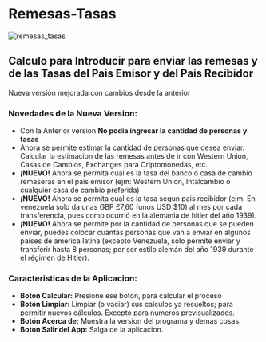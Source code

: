 # Remesas-Tasas

![remesas_tasas](https://user-images.githubusercontent.com/279859/110472562-e71ef880-80b3-11eb-9c29-e526cf9257aa.jpg)

## Calculo para Introducir para enviar las remesas y de las Tasas del Pais Emisor y del Pais Recibidor

Nueva versión mejorada con cambios desde la anterior

### Novedades de la Nueva Version:

* Con la Anterior version **No podia ingresar la cantidad de personas y tasas**
* Ahora se permite estimar la cantidad de personas que desea enviar. Calcular la estimacion de las remesas antes de ir con Western Union, Casas de Cambios, Exchanges para Criptomonedas, etc.
* **¡NUEVO!** Ahora se permita cual es la tasa del banco o casa de cambio remeseras en el pais emisor (ejm: Western Union, Intalcambio o cualquier casa de cambio preferida)
* **¡NUEVO!** Ahora se permita cual es la tasa segun pais recibidor (ejm: En venezuela solo da unas GBP £7,60 (unos USD $10) al mes por cada transferencia, pues como ocurrió en la alemania de hitler del año 1939).
* **¡NUEVO!** Ahora se permite por la cantidad de personas que se pueden enviar, puedes colocar cuántas personas que van a enviar en algunos paises de america latina (excepto Venezuela, solo permite enviar y transferir hasta 8 personas; por ser estilo alemán del año 1939 durante el régimen de Hitler).

### Caracteristicas de la Aplicacion:

* **Botón Calcular:** Presione ese boton, para calcular el proceso
* **Botón Limpiar:** Limpiar (o vaciar) sus calculos ya resueltos; para permitir nuevos cálculos. Excepto para numeros previsualizados.
* **Botón Acerca de:** Muestra la version del programa y demas cosas.
* **Boton Salir del App:** Salga de la aplicacion.
